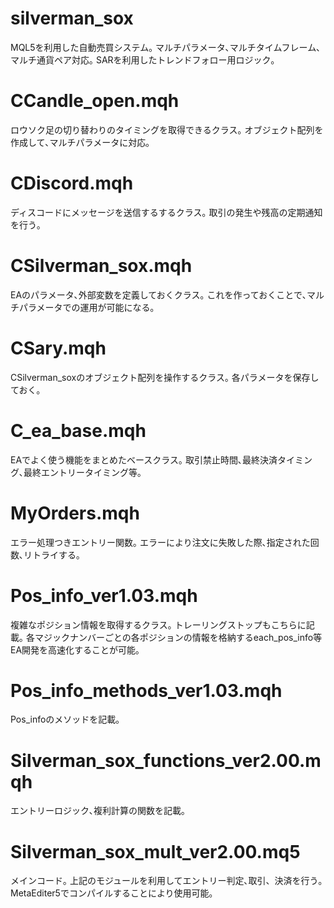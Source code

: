 



# silverman_sox
MQL5を利用した自動売買システム｡
マルチパラメータ､マルチタイムフレーム､マルチ通貨ペア対応｡
SARを利用したトレンドフォロー用ロジック｡

# CCandle_open.mqh
ロウソク足の切り替わりのタイミングを取得できるクラス｡
オブジェクト配列を作成して､マルチパラメータに対応｡

# CDiscord.mqh
ディスコードにメッセージを送信するするクラス｡
取引の発生や残高の定期通知を行う｡

# CSilverman_sox.mqh
EAのパラメータ､外部変数を定義しておくクラス｡
これを作っておくことで､マルチパラメータでの運用が可能になる｡

# CSary.mqh
CSilverman_soxのオブジェクト配列を操作するクラス｡
各パラメータを保存しておく｡

# C_ea_base.mqh
EAでよく使う機能をまとめたベースクラス｡
取引禁止時間､最終決済タイミング､最終エントリータイミング等｡

# MyOrders.mqh
エラー処理つきエントリー関数｡
エラーにより注文に失敗した際､指定された回数､リトライする｡

# Pos_info_ver1.03.mqh
複雑なポジション情報を取得するクラス｡
トレーリングストップもこちらに記載｡
各マジックナンバーごとの各ポジションの情報を格納するeach_pos_info等
EA開発を高速化することが可能｡

# Pos_info_methods_ver1.03.mqh
Pos_infoのメソッドを記載｡

# Silverman_sox_functions_ver2.00.mqh
エントリーロジック､複利計算の関数を記載｡

# Silverman_sox_mult_ver2.00.mq5
メインコード｡
上記のモジュールを利用してエントリー判定､取引、決済を行う｡
MetaEditer5でコンパイルすることにより使用可能｡

